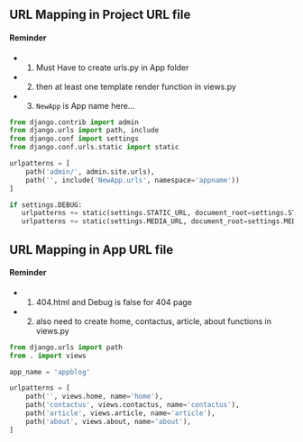 ## URL Mapping in Project URL file
#### Reminder
- 1. Must Have to create urls.py in App folder 
- 2. then at least one template render function in views.py 
- 3. `NewApp` is App name here...

```py
from django.contrib import admin
from django.urls import path, include
from django.conf import settings
from django.conf.urls.static import static

urlpatterns = [
    path('admin/', admin.site.urls),
    path('', include('NewApp.urls', namespace='appname'))
]

if settings.DEBUG:
   urlpatterns += static(settings.STATIC_URL, document_root=settings.STATIC_ROOT)  # -------- For collctstatic or admin css
   urlpatterns += static(settings.MEDIA_URL, document_root=settings.MEDIA_ROOT)    # -------- For Media Support
```

## URL Mapping in App URL file
#### Reminder
- 1. 404.html and Debug is false for 404 page
- 2. also need to create home, contactus, article, about functions in views.py

```py
from django.urls import path
from . import views

app_name = 'appblog'

urlpatterns = [
    path('', views.home, name='home'),  
    path('contactus', views.contactus, name='contactus'),  
    path('article', views.article, name='article'),  
    path('about', views.about, name='about'),  
]
```

